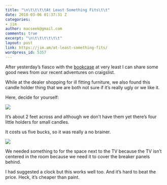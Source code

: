 ```yaml
---
title: "\n\t\t\t\tAt Least Something Fits\t\t"
date: 2018-03-06 01:37:31 Z
categories:
- jim
author: macseek@gmail.com
comments: true
excerpt: "\n\t\t\t\t\t\t"
layout: post
link: https://jim.am/at-least-something-fits/
wordpress_id: 5357
---
```


After yesterday’s fiasco with the [bookcase](http://jim.am/2018/03/05/the-bookcase/) at very least I can share some good news from our recent adventures on craigslist.




While at the dealer shopping for ill fitting furniture, we also found this candle holder thing that we are both not sure if it’s really ugly or we like it.




Here, decide for yourself:




![](http://jim.am/wp-content/uploads/2018/03/null-4.jpeg)




It’s about 2 feet across and although we don’t have them yet there’s four little holders for small candles.




It costs us five bucks, so it was really a no brainer.




![](http://jim.am/wp-content/uploads/2018/03/null-5.jpeg)




We needed something to for the space next to the TV because the TV isn’t centered in the room because we need it to cover the breaker panels behind.




I had suggested a clock but this works well too. And it’s hard to beat the price. Heck, it’s cheaper than paint.


		

